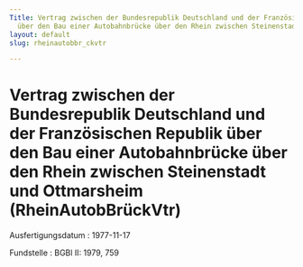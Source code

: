 ```yaml
---
Title: Vertrag zwischen der Bundesrepublik Deutschland und der Französischen Republik
  über den Bau einer Autobahnbrücke über den Rhein zwischen Steinenstadt und Ottmarsheim
layout: default
slug: rheinautobbr_ckvtr

---
```


# Vertrag zwischen der Bundesrepublik Deutschland und der Französischen Republik über den Bau einer Autobahnbrücke über den Rhein zwischen Steinenstadt und Ottmarsheim (RheinAutobBrückVtr)

Ausfertigungsdatum
:   1977-11-17

Fundstelle
:   BGBl II: 1979, 759

